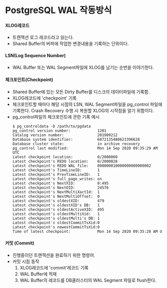 # PostgreSQL WAL 작동방식

#### XLOG레코드
- 트랜잭션 로그 레코드라고 읽는다.
- Shared Buffer의 버퍼에 작업한 변경내용을 기록하는 단위이다.

#### LSN(Log Sequence Number)
- WAL Buffer 또는 WAL Segment파일에 XLOG를 남기는 순번을 이야기한다.

#### 체크포인트(Checkpoint)
- Shared Buffer에 있는 모든 Dirty Buffer를 디스크의 데이터파일에 기록함.
- XLOG레코드에 'checkpoint' 기록
- 체크포인트할 때마다 해당 시점의 LSN, WAL Segment파일을 pg_control 파일에 기록한다. Crash Recovery 수행 시 복원할 XLOG의 시작점을 알기 위함이다.
- pg_control파일의 체크포인트에 관한 기록 예시
  ```
  $ pg_controldata -D /path/to/pgdata
  pg_control version number:            1201
  Catalog version number:               201909212
  Database system identifier:           6872135480623396628
  Database cluster state:               in archive recovery
  pg_control last modified:             Mon 14 Sep 2020 09:35:29 AM UTC
  Latest checkpoint location:           0/2000060
  Latest checkpoint's REDO location:    0/2000028
  Latest checkpoint's REDO WAL file:    000000010000000000000002
  Latest checkpoint's TimeLineID:       1
  Latest checkpoint's PrevTimeLineID:   1
  Latest checkpoint's full_page_writes: on
  Latest checkpoint's NextXID:          0:495
  Latest checkpoint's NextOID:          24576
  Latest checkpoint's NextMultiXactId:  1
  Latest checkpoint's NextMultiOffset:  0
  Latest checkpoint's oldestXID:        479
  Latest checkpoint's oldestXID's DB:   1
  Latest checkpoint's oldestActiveXID:  495
  Latest checkpoint's oldestMultiXid:   1
  Latest checkpoint's oldestMulti's DB: 1
  Latest checkpoint's oldestCommitTsXid:0
  Latest checkpoint's newestCommitTsXid:0
  Time of latest checkpoint:            Mon 14 Sep 2020 09:35:28 AM U
  ```

#### 커밋 (Commit)
- 진행중이던 트랜잭션을 완료하기 위한 명령어.
- 커밋 시점 동작
  1. XLOG레코드에 'commit'레코드 기록
  2. WAL Buffer에 적재
  3. WAL Buffer의 레코드를 DB클러스터의 WAL Segment 파일로 flush한다.


